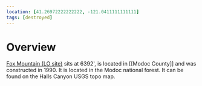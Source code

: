 ```yaml
---
location: [41.26972222222222, -121.0411111111111]
tags: [destroyed]
---
```


# Overview

[Fox Mountain (LO site)](http://www.peakbagging.com/CALookoutPhotos/FoxMountain.html) sits at 6392', is located in [[Modoc County]] and was constructed in 1990. It is located in the Modoc national forest. It can be found on the Halls Canyon USGS topo map.

